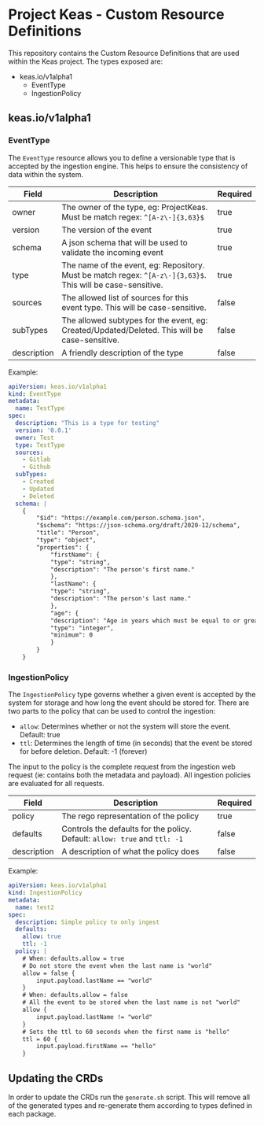 # Project Keas - Custom Resource Definitions

This repository contains the Custom Resource Definitions that are used within the Keas project. The types exposed are:

- keas.io/v1alpha1
  - EventType
  - IngestionPolicy

## keas.io/v1alpha1

### EventType

The `EventType` resource allows you to define a versionable type that is accepted by the ingestion engine. This helps to ensure the consistency of data within the system.

|Field|Description|Required|
|---|---|---|
|owner|The owner of the type, eg: ProjectKeas. Must be match regex: `^[A-z\-]{3,63}$`|true|
|version|The version of the event|true
|schema|A json schema that will be used to validate the incoming event|true|
|type|The name of the event, eg: Repository. Must be match regex: `^[A-z\-]{3,63}$`. This will be case-sensitive.|true
|sources|The allowed list of sources for this event type. This will be case-sensitive.|false|
|subTypes|The allowed subtypes for the event, eg: Created/Updated/Deleted. This will be case-sensitive.|false|
|description|A friendly description of the type|false|

Example:

```yaml
apiVersion: keas.io/v1alpha1
kind: EventType
metadata:
  name: TestType
spec:
  description: "This is a type for testing"
  version: '0.0.1'
  owner: Test
  type: TestType
  sources:
    - Gitlab
    - Github
  subTypes:
    - Created
    - Updated
    - Deleted
  schema: |
    {
        "$id": "https://example.com/person.schema.json",
        "$schema": "https://json-schema.org/draft/2020-12/schema",
        "title": "Person",
        "type": "object",
        "properties": {
            "firstName": {
            "type": "string",
            "description": "The person's first name."
            },
            "lastName": {
            "type": "string",
            "description": "The person's last name."
            },
            "age": {
            "description": "Age in years which must be equal to or greater than zero.",
            "type": "integer",
            "minimum": 0
            }
        }
    }
```

### IngestionPolicy

The `IngestionPolicy` type governs whether a given event is accepted by the system for storage and how long the event should be stored for. There are two parts to the policy that can be used to control the ingestion:

- `allow`: Determines whether or not the system will store the event. Default: true
- `ttl`: Determines the length of time (in seconds) that the event be stored for before deletion. Default: -1 (forever)

The input to the policy is the complete request from the ingestion web request (ie: contains both the metadata and payload). All ingestion policies are evaluated for all requests.

|Field|Description|Required|
|---|---|---|
|policy|The rego representation of the policy|true|
|defaults|Controls the defaults for the policy. Default: `allow: true` and `ttl: -1`|false|
|description|A description of what the policy does|false|

Example:

```yaml
apiVersion: keas.io/v1alpha1
kind: IngestionPolicy
metadata:
  name: test2
spec:
  description: Simple policy to only ingest
  defaults:
    allow: true
    ttl: -1
  policy: |
    # When: defaults.allow = true
    # Do not store the event when the last name is "world"
    allow = false {
        input.payload.lastName == "world"
    }
    # When: defaults.allow = false
    # All the event to be stored when the last name is not "world"
    allow { 
        input.payload.lastName != "world"
    }
    # Sets the ttl to 60 seconds when the first name is "hello"
    ttl = 60 {
        input.payload.firstName == "hello"
    }
```

## Updating the CRDs

In order to update the CRDs run the `generate.sh` script. This will remove all of the generated types and re-generate them according to types defined in each package.
